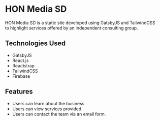 # HON Media SD

HON Media SD is a static site developed using GatsbyJS and TailwindCSS to highlight services offered by an independent consulting group.

## Technologies Used

- GatsbyJS
- React.js
- Reactstrap
- TailwindCSS
- Firebase

## Features

- Users can learn about the business.
- Users can view services provided.
- Users can contact the team via an email form.
